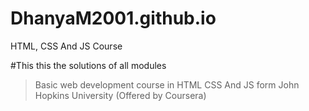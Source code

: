 # DhanyaM2001.github.io
HTML, CSS And JS Course

#This this the solutions of all modules
>Basic web development course in HTML CSS And JS form John Hopkins University (Offered by Coursera)
